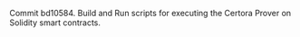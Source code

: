 Commit bd10584.                    Build and Run scripts for executing the Certora Prover on Solidity smart contracts.